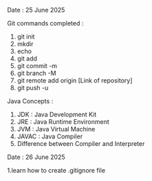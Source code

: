 Date : 25 June 2025 

Git commands completed :
1. git init
2. mkdir
3. echo
4. git add
5. git commit -m
6. git branch -M
7. git remote add origin [Link of repository]
8. git push -u 

Java Concepts : 
1. JDK : Java Development Kit
2. JRE : Java Runtime Environment
3. JVM : Java Virtual Machine
4. JAVAC : Java Compiler
5. Difference between Compiler and Interpreter


Date : 26 June 2025 

1.learn how to create .gitignore file  
